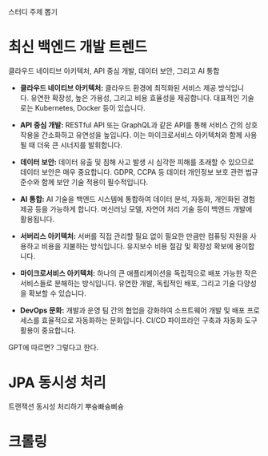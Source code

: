스터디 주제 뽑기


# 최신 백엔드 개발 트렌드
클라우드 네이티브 아키텍처, API 중심 개발, 데이터 보안, 그리고 AI 통합

- **클라우드 네이티브 아키텍처:**
클라우드 환경에 최적화된 서비스 제공 방식입니다. 유연한 확장성, 높은 가용성, 그리고 비용 효율성을 제공합니다. 대표적인 기술로는 Kubernetes, Docker 등이 있습니다.

- **API 중심 개발:**
RESTful API 또는 GraphQL과 같은 API를 통해 서비스 간의 상호작용을 간소화하고 유연성을 높입니다. 이는 마이크로서비스 아키텍처와 함께 사용될 때 더욱 큰 시너지를 발휘합니다.

- **데이터 보안:**
데이터 유출 및 침해 사고 발생 시 심각한 피해를 초래할 수 있으므로 데이터 보안은 매우 중요합니다. GDPR, CCPA 등 데이터 개인정보 보호 관련 법규 준수와 함께 보안 기술 적용이 필수적입니다.

- **AI 통합:**
AI 기술을 백엔드 시스템에 통합하여 데이터 분석, 자동화, 개인화된 경험 제공 등을 가능하게 합니다. 머신러닝 모델, 자연어 처리 기술 등이 백엔드 개발에 활용됩니다.

- **서버리스 아키텍처:**
서버를 직접 관리할 필요 없이 필요한 만큼만 컴퓨팅 자원을 사용하고 비용을 지불하는 방식입니다. 유지보수 비용 절감 및 확장성 확보에 용이합니다.

- **마이크로서비스 아키텍처:**
하나의 큰 애플리케이션을 독립적으로 배포 가능한 작은 서비스들로 분해하는 방식입니다. 유연한 개발, 독립적인 배포, 그리고 기술 다양성을 확보할 수 있습니다.

- **DevOps 문화:**
개발과 운영 팀 간의 협업을 강화하여 소프트웨어 개발 및 배포 프로세스를 효율적으로 자동화하는 문화입니다. CI/CD 파이프라인 구축과 자동화 도구 활용이 중요합니다.

GPT에 따르면? 그렇다고 한다.

# JPA 동시성 처리
트랜잭션 동시성 처리하기 뿌슝빠슝삐슝

# 크롤링
